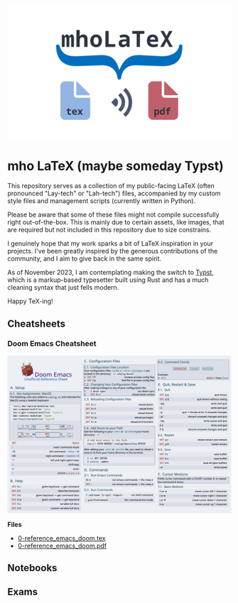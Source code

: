 ![GitHub Banner](/assets/mho_latex.png)
# mho LaTeX (maybe someday Typst)

This repository serves as a collection of my public-facing LaTeX (often pronounced "Lay-tech" or "Lah-tech") files, accompanied by my custom style files and management scripts (currently written in Python).

Please be aware that some of these files might not compile successfully right out-of-the-box. This is mainly due to certain assets, like images, that are required but not included in this repository due to size constrains.

I genuinely hope that my work sparks a bit of LaTeX inspiration in your projects. I've been greatly inspired by the generous contributions of the community, and I aim to give back in the same spirit.

As of November 2023, I am contemplating making the switch to [Typst](https://github.com/typst/typst), which is a markup-based typesetter built using Rust and has a much cleaning syntax that just fells modern.

Happy TeX-ing!

## Cheatsheets
### Doom Emacs Cheatsheet
![Doom Emacs Cheatsheet](/assets/latex-cheatsheet-doomEmacs.png)

**Files** 
- [0-reference_emacs_doom.tex](/main/0-reference_emacs_doom.tex)
- [0-reference_emacs_doom.pdf](/main/0-reference_emacs_doom.pdf)

## Notebooks

## Exams

 
